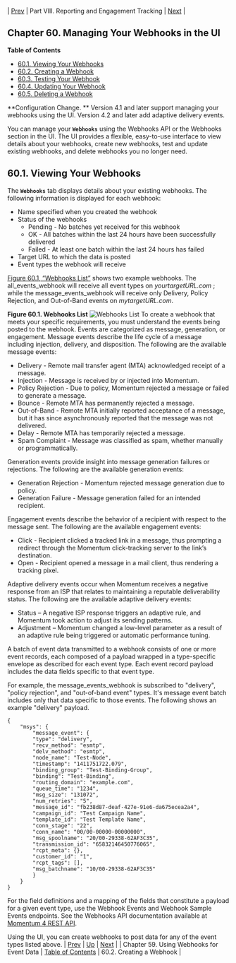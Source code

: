 | [Prev](reporting_webhooks)  | Part VIII. Reporting and Engagement Tracking |  [Next](web-ui.webhooks.create) |
## Chapter 60. Managing Your Webhooks in the UI
**Table of Contents**

* [60.1\. Viewing Your Webhooks](web-ui.webhooks#web-ui.webhooks.viewing)
* [60.2\. Creating a Webhook](web-ui.webhooks.create)
* [60.3\. Testing Your Webhook](web-ui.webhooks.test)
* [60.4\. Updating Your Webhook](web-ui.webhooks.update)
* [60.5\. Deleting a Webhook](web-ui.webhooks.delete)

<a class="indexterm" name="idp4523056"></a>
**Configuration Change. ** Version 4.1 and later support managing your webhooks using the UI. Version 4.2 and later add adaptive delivery events.

You can manage your **`Webhooks`** using the Webhooks API or the Webhooks section in the UI. The UI provides a flexible, easy-to-use interface to view details about your webhooks, create new webhooks, test and update existing webhooks, and delete webhooks you no longer need.

## 60.1. Viewing Your Webhooks
The **`Webhooks`** tab displays details about your existing webhooks. The following information is displayed for each webhook:
*   Name specified when you created the webhook
*   Status of the webhooks
    *   Pending - No batches yet received for this webhook
    *   OK - All batches within the last 24 hours have been successfully delivered
    *   Failed - At least one batch within the last 24 hours has failed
*   Target URL to which the data is posted
*   Event types the webhook will receive

[Figure 60.1, “Webhooks List”](web-ui.webhooks#figure_webhooks_list  "Figure 60.1. Webhooks List") shows two example webhooks. The all_events_webhook will receive all event types on _yourtargetURL.com_ ; while the message_events_webhook will receive only Delivery, Policy Rejection, and Out-of-Band events on _mytargetURL.com_.
<a name="figure_webhooks_list"></a>

**Figure 60.1. Webhooks List**
![Webhooks List](https://support.messagesystems.com/docs/web-momo4/images/webhooks_list.png)
To create a webhook that meets your specific requirements, you must understand the events being posted to the webhook. Events are categorized as message, generation, or engagement.
Message events describe the life cycle of a message including injection, delivery, and disposition. The following are the available message events:
*   Delivery - Remote mail transfer agent (MTA) acknowledged receipt of a message.
*   Injection - Message is received by or injected into Momentum.
*   Policy Rejection - Due to policy, Momentum rejected a message or failed to generate a message.
*   Bounce - Remote MTA has permanently rejected a message.
*   Out-of-Band - Remote MTA initially reported acceptance of a message, but it has since asynchronously reported that the message was not delivered.
*   Delay - Remote MTA has temporarily rejected a message.
*   Spam Complaint - Message was classified as spam, whether manually or programmatically.

Generation events provide insight into message generation failures or rejections. The following are the available generation events:
*   Generation Rejection - Momentum rejected message generation due to policy.
*   Generation Failure - Message generation failed for an intended recipient.

Engagement events describe the behavior of a recipient with respect to the message sent. The following are the available engagement events:
*   Click - Recipient clicked a tracked link in a message, thus prompting a redirect through the Momentum click-tracking server to the link’s destination.
*   Open - Recipient opened a message in a mail client, thus rendering a tracking pixel.

Adaptive delivery events occur when Momentum receives a negative response from an ISP that relates to maintaining a reputable deliverability status. The following are the available adaptive delivery events:
*   Status – A negative ISP response triggers an adaptive rule, and Momentum took action to adjust its sending patterns.
*   Adjustment – Momentum changed a low-level parameter as a result of an adaptive rule being triggered or automatic performance tuning.

A batch of event data transmitted to a webhook consists of one or more event records, each composed of a payload wrapped in a type-specific envelope as described for each event type. Each event record payload includes the data fields specific to that event type.

For example, the message_events_webhook is subscribed to "delivery", "policy rejection", and "out-of-band event" types. It's message event batch includes only that data specific to those events. The following shows an example "delivery" payload.
```
{
	"msys": {
		"message_event": {
		"type": "delivery",
		"recv_method": "esmtp",
		"delv_method": "esmtp",
		"node_name": "Test-Node",
		"timestamp": "1411751722.079",
		"binding_group": "Test-Binding-Group",
		"binding": "Test-Binding",
		"routing_domain": "example.com",
		"queue_time": "1234",
		"msg_size": "131072",
		"num_retries": "5",
		"message_id": "fb238d87-deaf-427e-91e6-da675ecea2a4",
		"campaign_id": "Test Campaign Name",
		"template_id": "Test Template Name",
		"conn_stage": "22",
		"conn_name": "00/00-00000-00000000",
		"msg_spoolname": "20/00-29338-62AF3C35",
		"transmission_id": "65832146450776065",
		"rcpt_meta": {},
		"customer_id": "1",
		"rcpt_tags": [],
		"msg_batchname": "10/00-29338-62AF3C35"
		}
	}
}
```
For the field definitions and a mapping of the fields that constitute a payload for a given event type, use the Webhook Events and Webhook Sample Events endpoints. See the Webhooks API documentation available at [Momentum 4 REST API](https://support.messagesystems.com/docs/web-rest/v1_index.html).

Using the UI, you can create webhooks to post data for any of the event types listed above.
| [Prev](reporting_webhooks)  | [Up](p.analytics) |  [Next](web-ui.webhooks.create) |
| Chapter 59. Using Webhooks for Event Data  | [Table of Contents](index) |  60.2. Creating a Webhook |
